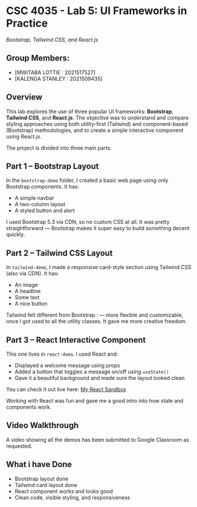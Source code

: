 # CSC 4035 - Lab 5: UI Frameworks in Practice  
*Bootstrap, Tailwind CSS, and React.js*

## Group Members:
- [MWITABA LOTTIE : 2021517527]  
- [KALENGA STANLEY : 2021509435]


## Overview

This lab explores the use of three popular UI frameworks: **Bootstrap**, **Tailwind CSS**, and **React.js**. The objective was to understand and compare styling approaches using both utility-first (Tailwind) and component-based (Bootstrap) methodologies, and to create a simple interactive component using React.js.

The project is divided into three main parts:



## Part 1 – Bootstrap Layout

In the `bootstrap-demo` folder, I created a basic web page using only Bootstrap components. It has:
- A simple navbar
- A two-column layout
- A styled button and alert

I used Bootstrap 5.3 via CDN, so no custom CSS at all. It was pretty straightforward 
— Bootstrap makes it super easy to build something decent quickly.


## Part 2 – Tailwind CSS Layout

In `tailwind-demo`, I made a responsive card-style section using Tailwind CSS (also via CDN). It has:
- An image
- A headline
- Some text
- A nice button

Tailwind felt different from Bootstrap :
— more flexible and customizable, once I got used to all the utility classes. 
  It gave me more creative freedom.


## Part 3 – React Interactive Component

This one lives in `react-demo`. I used React and:
- Displayed a welcome message using props
- Added a button that toggles a message on/off using `useState()`
- Gave it a beautiful background and made sure the layout looked clean

You can check it out live here:   [My React Sandbox](https://codesandbox.io/your-fork-link-here)


Working with React was fun and gave me a good intro into how state and components work.

##  Video Walkthrough

A video showing all the demos has been submitted to Google Classroom as requested.


##  What i have Done

-  Bootstrap layout done
-  Tailwind card layout done
-  React component works and looks good
-  Clean code, visible styling, and responsiveness